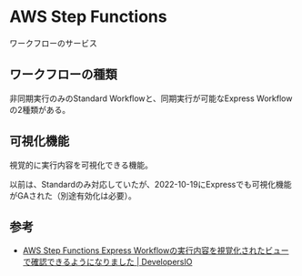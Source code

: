 # AWS Step Functions

ワークフローのサービス

## ワークフローの種類

非同期実行のみのStandard Workflowと、同期実行が可能なExpress Workflowの2種類がある。

## 可視化機能

視覚的に実行内容を可視化できる機能。

以前は、Standardのみ対応していたが、2022-10-19にExpressでも可視化機能がGAされた（別途有効化は必要）。

## 参考

- [AWS Step Functions Express Workflowの実行内容を視覚化されたビューで確認できるようになりました | DevelopersIO](https://dev.classmethod.jp/articles/you-can-now-see-what-the-aws-step-functions-express-workflow-is-running-in-a-visual-view/)